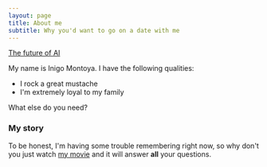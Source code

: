 ```yaml
---
layout: page
title: About me
subtitle: Why you'd want to go on a date with me
---
```


[The future of AI](https://nazpe.github.io/2025-09-11-future-of-ai)

My name is Inigo Montoya. I have the following qualities:

- I rock a great mustache
- I'm extremely loyal to my family

What else do you need?

### My story

To be honest, I'm having some trouble remembering right now, so why don't you just watch [my movie](https://en.wikipedia.org/wiki/The_Princess_Bride_%28film%29) and it will answer **all** your questions.
